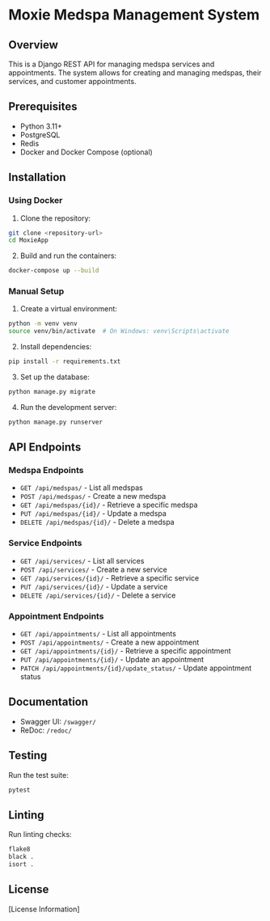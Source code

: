 # Moxie Medspa Management System

## Overview
This is a Django REST API for managing medspa services and appointments. The system allows for creating and managing medspas, their services, and customer appointments.

## Prerequisites
- Python 3.11+
- PostgreSQL
- Redis
- Docker and Docker Compose (optional)

## Installation

### Using Docker
1. Clone the repository:
```bash
git clone <repository-url>
cd MoxieApp
```

2. Build and run the containers:
```bash
docker-compose up --build
```

### Manual Setup
1. Create a virtual environment:
```bash
python -m venv venv
source venv/bin/activate  # On Windows: venv\Scripts\activate
```

2. Install dependencies:
```bash
pip install -r requirements.txt
```

3. Set up the database:
```bash
python manage.py migrate
```

4. Run the development server:
```bash
python manage.py runserver
```

## API Endpoints

### Medspa Endpoints
- `GET /api/medspas/` - List all medspas
- `POST /api/medspas/` - Create a new medspa
- `GET /api/medspas/{id}/` - Retrieve a specific medspa
- `PUT /api/medspas/{id}/` - Update a medspa
- `DELETE /api/medspas/{id}/` - Delete a medspa

### Service Endpoints
- `GET /api/services/` - List all services
- `POST /api/services/` - Create a new service
- `GET /api/services/{id}/` - Retrieve a specific service
- `PUT /api/services/{id}/` - Update a service
- `DELETE /api/services/{id}/` - Delete a service

### Appointment Endpoints
- `GET /api/appointments/` - List all appointments
- `POST /api/appointments/` - Create a new appointment
- `GET /api/appointments/{id}/` - Retrieve a specific appointment
- `PUT /api/appointments/{id}/` - Update an appointment
- `PATCH /api/appointments/{id}/update_status/` - Update appointment status

## Documentation
- Swagger UI: `/swagger/`
- ReDoc: `/redoc/`

## Testing
Run the test suite:
```bash
pytest
```

## Linting
Run linting checks:
```bash
flake8
black .
isort .
```

## License
[License Information]
